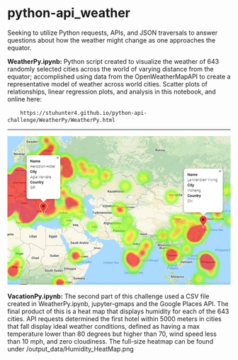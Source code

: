 # python-api_weather
Seeking to utilize Python requests, APIs, and JSON traversals to answer questions about how the weather might change as one approaches the equator.

**WeatherPy.ipynb:** Python script created to visualize the weather of 643 randomly selected cities across the world of varying distance from the equator; accomplished using data from the OpenWeatherMapAPI to create a representative model of weather across world cities.  Scatter plots of relationships, linear regression plots, and analysis in this notebook, and online here: 

        https://stuhunter4.github.io/python-api-challenge/WeatherPy/WeatherPy.html

- - -
![heatmap](WeatherPy/output_data/HeatMap_small.jpg)

**VacationPy.ipynb:** The second part of this challenge used a CSV file created in WeatherPy.ipynb, jupyter-gmaps and the Google Places API.  The final product of this is a heat map that displays humidity for each of the 643 cities.  API requests determined the first hotel within 5000 meters in cities that fall display ideal weather conditions, defined as having a max temperature lower than 80 degrees but higher than 70, wind speed less than 10 mph, and zero cloudiness.  The full-size heatmap can be found under /output_data/Humidity_HeatMap.png